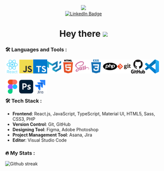 <div id="header" align="center">
   <img src="https://media.giphy.com/media/M9gbBd9nbDrOTu1Mqx/giphy.gif" width="100"/>
   <div id="badges">
      <a href="https://www.linkedin.com/in/jordankeen/" target="_blank">
         <img src="https://img.shields.io/badge/LinkedIn-blue?style=for-the-badge&logo=linkedin&logoColor=white" alt="LinkedIn Badge"/>
      </a>
   </div>
   <h1>
      Hey there
      <img src="https://media.giphy.com/media/hvRJCLFzcasrR4ia7z/giphy.gif" width="30px"/>
   </h1>
</div>

### :hammer_and_wrench: Languages and Tools :

<p align="center">
   <img src="https://github.com/devicons/devicon/blob/master/icons/react/react-original-wordmark.svg" title="React.js" width="45" height="45" align="left" />
   <img align="left" width="45" height="45" title="JavaScript" src="https://github.com/devicons/devicon/blob/master/icons/javascript/javascript-original.svg" />
   <img align="left" width="45" height="45" title="TypeScript" src="https://raw.githubusercontent.com/github/explore/80688e429a7d4ef2fca1e82350fe8e3517d3494d/topics/typescript/typescript.png" />
   <img src="https://github.com/devicons/devicon/blob/master/icons/materialui/materialui-original.svg" title="Material UI" align="left"  width="45" height="45" />
   <img align="left" width="45" height="45" title="HTML5" src="https://github.com/devicons/devicon/blob/master/icons/html5/html5-original-wordmark.svg" />
   <img align="left" width="45" height="45" title="Sass" src="https://github.com/devicons/devicon/blob/master/icons/sass/sass-original.svg" />
   <img src="https://github.com/devicons/devicon/blob/master/icons/css3/css3-plain-wordmark.svg" title="CSS3" align="left"  width="45" height="45" />
   <img src="https://github.com/devicons/devicon/blob/master/icons/php/php-plain.svg" title="PHP" align="left"  width="45" height="45" />
   <img align="left" width="45" height="45" title="Git" src="https://github.com/devicons/devicon/blob/master/icons/git/git-original-wordmark.svg" />
   <img align="left" width="45" height="45" title="GitHub" src="https://github.com/devicons/devicon/blob/master/icons/github/github-original-wordmark.svg" />
   <img align="left" width="45" height="45" title="Visual Studio Code" src="https://raw.githubusercontent.com/github/explore/80688e429a7d4ef2fca1e82350fe8e3517d3494d/topics/visual-studio-code/visual-studio-code.png" />
</p>

<br>
<br>
<br>

<p align="center">
   <img align="left" width="45" height="45" title="Figma" src="https://github.com/devicons/devicon/blob/master/icons/figma/figma-original.svg" />
   <img align="left" width="45" height="45" title="Photoshop" src="https://github.com/devicons/devicon/blob/master/icons/photoshop/photoshop-plain.svg" />
   <img align="left" width="45" height="45" title="Jira" src="https://github.com/devicons/devicon/blob/master/icons/jira/jira-original-wordmark.svg" />
</p>

<br>
<br>

### :hammer_and_wrench: Tech Stack :

- **Frontend**: React.js, JavaScript, TypeScript, Material UI, HTML5, Sass, CSS3, PHP
- **Version Control**: Git, GitHub
- **Designing Tool**: Figma, Adobe Photoshop
- **Project Management Tool**: Asana, Jira
- **Editor**: Visual Studio Code


### :fire: My Stats :

<p align="left">
<!--    <img  width="40%" title="Github Stats" src="https://github-readme-stats.vercel.app/api?username=jordankeen&theme=horizon&show_icons=true" />&nbsp;&nbsp; -->
   <img  width="40%" title="Github streak" src="https://github-readme-streak-stats.herokuapp.com/?user=jordan-keen&theme=python-dark&date_format=M%20j%5B%2C%20Y%5D&mode=weekly" />
   <!-- <img  width="35%" src="https://github-readme-stats.vercel.app/api/top-langs/?username=jordankeen&layout=compact&theme=vision-friendly-dark)](https://github.com/anuraghazra/github-readme-stats" /> -->
</p>



<!-- <h2>🕵🏼 Find me over 🔭</h2>

<p align="left">
  <a href="https://www.linkedin.com/in/jordankeen/">
    <img align="left" alt="" width="140px" src="" />
  </a> <emsp>
  <a href="#link">
    <img align="left" alt="" width="150px" src="" />
  </a>
</p> -->

<!--
Here are some ideas to get you started:
- 🔭 I’m currently working on ...
- 🌱 I’m currently learning ...
- 👯 I’m looking to collaborate on ...
- 🤔 I’m looking for help with ...
- 💬 Ask me about ...
- 📫 How to reach me: ...
- 😄 Pronouns: ...
- ⚡ Fun fact: ...
-->
